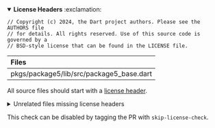 <details open>
<summary>
<strong>License Headers</strong> :exclamation:
</summary>

```
// Copyright (c) 2024, the Dart project authors. Please see the AUTHORS file
// for details. All rights reserved. Use of this source code is governed by a
// BSD-style license that can be found in the LICENSE file.
```

| Files |
| :--- |
|pkgs/package5/lib/src/package5_base.dart|

All source files should start with a [license header](https://github.com/dart-lang/ecosystem/wiki/License-Header).

<details>
<summary>
Unrelated files missing license headers
</summary>

| Files |
| :--- |
|pkgs/package2/lib/package2.dart|
|pkgs/package2/test/package2_test.dart|
|pkgs/package3/bin/package3.dart|
|pkgs/package3/lib/package3.dart|
|pkgs/package3/test/package3_test.dart|
|pkgs/package5/lib/package5.dart|
</details>




This check can be disabled by tagging the PR with `skip-license-check`.
</details>

